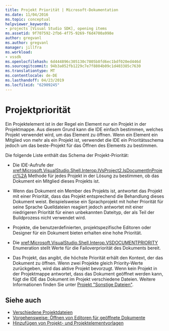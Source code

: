 ```yaml
---
title: Projekt Priorität | Microsoft-Dokumentation
ms.date: 11/04/2016
ms.topic: conceptual
helpviewer_keywords:
- projects [Visual Studio SDK], opening items
ms.assetid: 9f707592-2fb6-4f75-9269-f6d4700a998e
author: gregvanl
ms.author: gregvanl
manager: jillfra
ms.workload:
- vssdk
ms.openlocfilehash: 6d444896c305130c7805b8fd6ec1bdf020ed446d
ms.sourcegitcommit: 94b3a052fb1229c7e7f8804b09c1d403385c7630
ms.translationtype: MT
ms.contentlocale: de-DE
ms.lasthandoff: 04/23/2019
ms.locfileid: "62909245"
---
```

# <a name="project-priority"></a>Projektpriorität
Ein Projektelement ist in der Regel ein Element nur ein Projekt in der Projektmappe. Aus diesem Grund kann die IDE einfach bestimmen, welches Projekt verwendet wird, um das Element zu öffnen. Wenn ein Element ein Mitglied von mehr als ein Projekt ist, verwendet die IDE ein Prioritätsschema jedoch um das beste-Projekt für das Öffnen des Elements zu bestimmen.

 Die folgende Liste enthält das Schema der Projekt-Priorität:

- Die IDE-Aufrufe der <xref:Microsoft.VisualStudio.Shell.Interop.IVsProject2.IsDocumentInProject%2A> Methode für jedes Projekt in der Lösung zu bestimmen, ob das Dokument ein Mitglied dieses Projekts ist.

- Wenn das Dokument ein Member des Projekts ist, antwortet das Projekt mit einer Priorität, dass das Projekt entsprechend die Behandlung dieses Dokument weist. Beispielsweise ein Sprachprojekt mit hoher Priorität für seine Sprache Quelldateien reagiert jedoch antwortet mit einer niedrigeren Priorität für einen unbekannten Dateityp, der als Teil der Buildprozess nicht verwendet wird.

- Projekte, die benutzerdefinierten, projektspezifische Editoren oder Designer für ein Dokument bieten erhalten eine hohe Priorität.

- Die <xref:Microsoft.VisualStudio.Shell.Interop.VSDOCUMENTPRIORITY> Enumeration stellt Werte für die Failoverpriorität des Dokuments bereit.

- Das Projekt, das angibt, die höchste Priorität erhält den Kontext, der das Dokument zu öffnen. Wenn zwei Projekte gleich Priority-Werte zurückgeben, wird das aktive Projekt bevorzugt. Wenn kein Projekt in der Projektmappe antwortet, dass das Dokument geöffnet werden kann, fügt die IDE das Dokument im Projekt verschiedene Dateien. Weitere Informationen finden Sie unter [Projekt "Sonstige Dateien"](../../extensibility/internals/miscellaneous-files-project.md).

## <a name="see-also"></a>Siehe auch
- [Verschiedene Projektdateien](../../extensibility/internals/miscellaneous-files-project.md)
- [Vorgehensweise: Öffnen von Editoren für geöffnete Dokumente](../../extensibility/how-to-open-editors-for-open-documents.md)
- [Hinzufügen von Projekt- und Projektelementvorlagen](../../extensibility/internals/adding-project-and-project-item-templates.md)